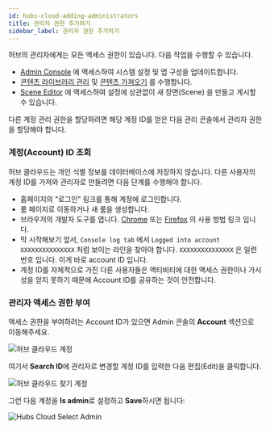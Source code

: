 ```yaml
---
id: hubs-cloud-adding-administrators
title: 관리자 권한 추가하기
sidebar_label: 관리자 권한 추가하기
---
```


허브의 관리자에게는 모든 액세스 권한이 있습니다. 다음 작업을 수행할 수 있습니다.

- [Admin Console](hubs-cloud-getting-started.md) 에 액세스하여 시스템 설정 및 앱 구성을 업데이트합니다.
- [콘텐츠 라이브러리 관리](hubs-cloud-managing-content.md) 및 [콘텐츠 가져오기](hubs-cloud-importing-content.md) 를 수행합니다.
- [Scene Editor](spoke-creating-projects.md) 에 액세스하여 설정에 상관없이 새 장면(Scene) 을 만들고 게시할 수 있습니다.

다른 계정 관리 권한을 할당하려면 해당 계정 ID를 얻은 다음 관리 콘솔에서 관리자 권한을 할당해야 합니다.

### 계정(Account) ID 조회

허브 클라우드는 개인 식별 정보를 데이터베이스에 저장하지 않습니다. 다른 사용자의 계정 ID를 가져와 관리자로 만들려면 다음 단계를 수행해야 합니다.

- 홈페이지의 "로그인" 링크를 통해 계정에 로그인합니다.
- 룸 페이지로 이동하거나 새 룸을 생성합니다.
- 브라우저의 개발자 도구를 엽니다. [Chrome](https://developers.google.com/web/tools/chrome-devtools) 또는 [Firefox](https://developer.mozilla.org/en-US/docs/Tools) 의 사용 방법 링크 입니다.
- 막 시작해보기 앞서, `Console log tab` 에서 `Logged into account XXXXXXXXXXXXXXX` 처럼 보이는 라인을 찾아야 합니다. `XXXXXXXXXXXXXXX` 은 일련번호 입니다. 이게 바로 account ID 입니다. 
- 계정 ID를 자체적으로 가진 다른 사용자들은 액티비티에 대한 액세스 권한이나 가시성을 얻지 못하기 때문에 Account ID를 공유하는 것이 안전합니다.

### 관리자 액세스 권한 부여

액세스 권한을 부여하려는 Account ID가 있으면 Admin 콘솔의 **Account** 섹션으로 이동해주세요.

![허브 클라우드 계정](../website/static/img/hubs-cloud-accounts.jpeg)

여기서 **Search ID**에 관리자로 변경할 계정 ID를 입력한 다음 편집(Edit)을 클릭합니다.

![허브 클라우드 찾기 계정](../website/static/img/hubs-cloud-find-account.jpeg)

그런 다음 계정을 **Is admin**로 설정하고 **Save**하시면 됩니다:

![Hubs Cloud Select Admin](../website/static/img/hubs-cloud-select-admin.jpeg)